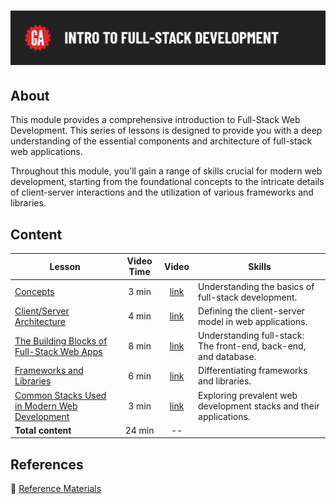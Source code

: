 # ![Intro to Full-Stack Development](../assets/hero.png)

## About

This module provides a comprehensive introduction to Full-Stack Web Development. This series of lessons is designed to provide you with a deep understanding of the essential components and architecture of full-stack web applications.

Throughout this module, you'll gain a range of skills crucial for modern web development, starting from the foundational concepts to the intricate details of client-server interactions and the utilization of various frameworks and libraries.

## Content

| Lesson | Video Time | Video | Skills |
| ------ |:----------:|:-----:| ------ |
| [Concepts](../concepts/README.md)                                                                         | 3 min  | [link](https://generalassembly.wistia.com/medias/mmb3taho95) | Understanding the basics of full-stack development.                |
| [Client/Server Architecture](../client-server-architecture/README.md)                                     | 4 min  | [link](https://generalassembly.wistia.com/medias/08kckia0or) | Defining the client-server model in web applications.              |
| [The Building Blocks of Full-Stack Web Apps](../the-building-blocks-of-full-stack-web-apps/README.md)     | 8 min  | [link](https://generalassembly.wistia.com/medias/4v0sg6yzu9) | Understanding full-stack: The front-end, back-end, and database.   |
| [Frameworks and Libraries](../frameworks-and-libraries/README.md)                                         | 6 min  | [link](https://generalassembly.wistia.com/medias/y0318yhcys) | Differentiating frameworks and libraries.                          |
| [Common Stacks Used in Modern Web Development](../common-stacks-used-in-modern-web-development/README.md) | 3 min  | [link](https://generalassembly.wistia.com/medias/lslg6nys33) | Exploring prevalent web development stacks and their applications. |
| **Total content**                                                                                        | 24 min | --                                                           |                                                                    |

## References

📖 [Reference Materials](../references/README.md)
